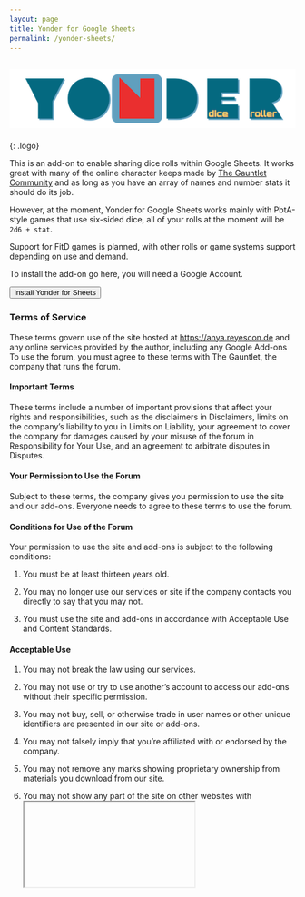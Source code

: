 ```yaml
---
layout: page
title: Yonder for Google Sheets
permalink: /yonder-sheets/
---
```


## ![Yonder Dice Roller Logo](/assets/yonder/yonder-isologo-600x124.png)
{: .logo}

<style>
.logo {
    text-align: center;
    border-radius: 10%;
}
</style>

This is an add-on to enable sharing dice rolls within Google Sheets. It works great with many of the online character keeps made by [The Gauntlet Community](https://gauntlet-rpg.com/) and as long as you have an array of names and number stats it should do its job.

However, at the moment, Yonder for Google Sheets works mainly with PbtA-style games that use six-sided dice, all of your rolls at the moment will be `2d6 + stat`.

Support for FitD games is planned, with other rolls or game systems support depending on use and demand.

To install the add-on go here, you will need a Google Account.

<button style="text-align:center">Install Yonder for Sheets</button>


### Terms of Service

These terms govern use of the site hosted at https://anya.reyescon.de and any online services provided by the author, including any Google Add-ons To use the forum, you must agree to these terms with The Gauntlet, the company that runs the forum.

#### Important Terms

These terms include a number of important provisions that affect your rights and responsibilities, such as the disclaimers in Disclaimers, limits on the company’s liability to you in Limits on Liability, your agreement to cover the company for damages caused by your misuse of the forum in Responsibility for Your Use, and an agreement to arbitrate disputes in Disputes.

#### Your Permission to Use the Forum

Subject to these terms, the company gives you permission to use the site and our add-ons. Everyone needs to agree to these terms to use the forum.

#### Conditions for Use of the Forum

Your permission to use the site and add-ons is subject to the following conditions:

1. You must be at least thirteen years old.

2. You may no longer use our services or site if the company contacts you directly to say that you may not.
3. You must use the site and add-ons in accordance with Acceptable Use and Content Standards.

#### Acceptable Use

1. You may not break the law using our services.

2. You may not use or try to use another’s account to access our add-ons without their specific permission.

3. You may not buy, sell, or otherwise trade in user names or other unique identifiers are presented in our site or add-ons.

4. You may not falsely imply that you’re affiliated with or endorsed by the company.

5. You may not remove any marks showing proprietary ownership from materials you download from our site.

6. You may not show any part of the site on other websites with <iframe> or run our add-ons code on your own deployments.

7. You may not disable, avoid, or circumvent any security or access restrictions of the site or add-ons.

8. You may not strain infrastructure of the site with an unreasonable volume of requests, or requests designed to impose an unreasonable load on information systems underlying the forum.

9. You may not impersonate others through the forum.

10. You may not encourage or help anyone in violation of these terms.

#### Content Standards

1. You may not submit content to the company that is illegal, offensive, or otherwise harmful to others. This includes content that is harassing, inappropriate, or abusive.

2. You may not submit content to the company that violates the law, infringes anyone’s intellectual property rights, violates anyone’s privacy, or breaches agreements you have with others.

3. You may not submit content to us containing malicious computer code, such as computer viruses or spyware.

#### Enforcement

The company may investigate and prosecute violations of these terms to the fullest legal extent. The company may notify and cooperate with law enforcement authorities in prosecuting violations of the law and these terms.

#### Your Account

In order to use our add-ons you must be authorized to use a Google account.

The creation and usage of this account is subject to Google's own terms of service and privacy policy.

The company may restrict, or suspend, your access to our services in any way we are able and in accordance to its policy for handling copyright-related takedown requests, or if the company reasonably believes that you’ve broken any rule in these terms.

#### Your Content

Nothing in these terms gives the company any ownership rights in intellectual property that you share with us, such as your account information, posts, or other content you submit to our site or while using our add-ons. Nothing in these terms gives you any ownership rights in the company’s intellectual property, either.

Between you and the company, you remain solely responsible for content and the way you engage with our add-ons. You agree not to wrongly imply that any content you use our add-ons with is sponsored or approved by the company. These terms do not obligate the company to store, maintain, or provide copies of content you submit, and to change it, according to these terms.

Content you submit to us and enter into our add-ons belongs to you, and you decide what permission to give others for it. But at a minimum, you license the company to provide content that you submit to our add-ons to other users. That special license allows the company to copy, publish, and analyze content you submit to the forum.

When content you submit is removed, whether by you or by the company, the company’s special license ends when the last copy disappears from the company’s backups, caches, logs and other systems. Other licenses you apply to content you submit, such as Creative Commons licenses, may continue after your content is removed. Those licenses may give others, or the company itself, the right to share your content again.

Others who receive content you submit to the company addon-ons may violate the terms on which you license your content. You agree that the company will not be liable to you for those violations or their consequences.

#### Your Responsibility

You agree to indemnify the company from legal claims by others related to your breach of these terms, or breach of these terms by others using your account to execute our add-ons. Both you and the company agree to notify the other side of any legal claims for which you might have to indemnify the company as soon as possible. If the company fails to notify you of a legal claim promptly, you won’t have to indemnify the company for damages that you could have defended against or mitigated with prompt notice. You agree to allow the company to control investigation, defense, and settlement of legal claims for which you would have to indemnify the company, and to cooperate with those efforts. The company agrees not to agree to any settlement that admits fault for you or imposes obligations on you without your prior agreement.
Disclaimers

You accept all risk of accessing the site and content on our add-ons. As far as the law allows, the company and its suppliers provide the forum as is, without any warranty whatsoever.

The site and add-ons may hyperlink to and integrate services run by others. The company does not make any warranty about services run by others, or content they may provide. Use of services run by others may be governed by other terms between you and the one running service.

#### Limits on Liability

Neither the company nor its suppliers will be liable to you for breach-of-contract damages their personnel could not have reasonably foreseen when you agreed to these terms.

As far as the law allows, the total liability to you for claims of any kind that are related to the site or content of it or the add-on will be limited to $50.

#### Feedback

The company welcomes your feedback and suggestions for the forum. See the Contact section below for ways to get in touch with us.

You agree that the company will be free to act on feedback and suggestions you provide, and that the company won’t have to notify you that your feedback was used, get your permission to use it, or pay you. You agree not to submit feedback or suggestions that you believe might be confidential or proprietary, to you or others.
Termination

Either you or the company may end the agreement written out in these terms at any time. When our agreement ends, your permission to use our services also ends.

The following provisions survive the end of our agreement: Your Content, Feedback, Your Responsibility, Disclaimers, Limits on Liability, and General Terms.
Disputes

Mexico law will govern any dispute related to these terms or your use of the forum.

If a provision of these terms is unenforceable as written, but could be changed to make it enforceable, that provision should be modified to the minimum extent necessary to make it enforceable. Otherwise, that provision should be removed.

You may not assign your agreement with the company. The company may assign your agreement to any affiliate of the company, any other company that obtains control of the company, or any other company that buys assets of the company related to the forum. Any attempted assignment against these terms has no legal effect.

Neither the exercise of any right under this Agreement, nor waiver of any breach of this Agreement, waives any other breach of this Agreement.

These terms embody all the terms of agreement between you and the company about use of the forum. These terms entirely replace any other agreements about your use of the forum, written or not.
Contact

You may notify the company under these terms, and send questions to the company, at contact@reyescon.de.

#### Changes

The company last updated these terms on February 13, 2022, and may update these terms again. The company will post all updates to the site. The company may also announce updates with special messages or alerts on the site or add-ons.

Once you get notice of an update to these terms, you must agree to the new terms in order to keep using the site and add-ons.


### Privacy Policy

#### What information do we collect?

We collect information from you when you use our addon and gather data when you use it by interacting with it.

When installing our add-on, you will be required to authorize it with your Google account. We only ever get access to the Google Sheets document you enable and authorize the add on for.

When you install and use the add-on we may record usage statistics. We also may retain execution logs including time of day and unaggregated user data.

#### What do we use your information for?

Any of the information we collect from you may be used in one of the following ways:

- To personalize your experience — your information helps us to better respond to your individual needs.
- To improve our add-on — we continually strive to improve our offerings based on the information and feedback we receive from you.
- To improve customer service — your information helps us to more effectively respond to your customer service requests and support needs.

#### How do we protect your information?

We implement a variety of security measures to maintain the safety of your information when you enter, submit, or access it. All the data we keep is unaggregated, we do not retain or log any identifying information.

#### What is your data retention policy?

We will make a good faith effort to:

- Retain execution logs containing usage data of all requests to this server no more than 90 days.

#### Do we use cookies?

No. However Google Sheets might use cookies and require the use of cookies in order for our add-on deployment to properly work. We have no control over these cookies.

#### Do we disclose any information to outside parties?

We do not sell, trade, or otherwise transfer to outside parties your personally identifiable information. This does not include trusted third parties who assist us in operating our site, and add-ons, conducting our business, or servicing you, so long as those parties agree to keep this information confidential. We may also release your information when we believe release is appropriate to comply with the law, enforce our site policies, or protect ours or others rights, property, or safety. However, non-personally identifiable visitor information may be provided to other parties for marketing, advertising, or other uses.

#### Third party links

Occasionally, at our discretion, we may include or offer third party products or services on our site or add-ons. These third party sites have separate and independent privacy policies. We therefore have no responsibility or liability for the content and activities of these linked sites. Nonetheless, we seek to protect the integrity of our site and welcome any feedback about these sites.

#### Children’s Online Privacy Protection Act Compliance

Our site, products and services are all directed to people who are at least 13 years old or older. If this server is in the USA, and you are under the age of 13, per the requirements of COPPA (Children’s Online Privacy Protection Act), do not use this site, our add-ons or other services.

#### Online Privacy Policy Only

This online privacy policy applies only to information collected through our site and not to information collected offline.

#### Your Consent

By using our site, you consent to our web site privacy policy.

#### Changes to our Privacy Policy

If we decide to change our privacy policy, we will post those changes on this page.

This privacy policy is CC-BY-SA. It was last updated February 13th, 2022.
